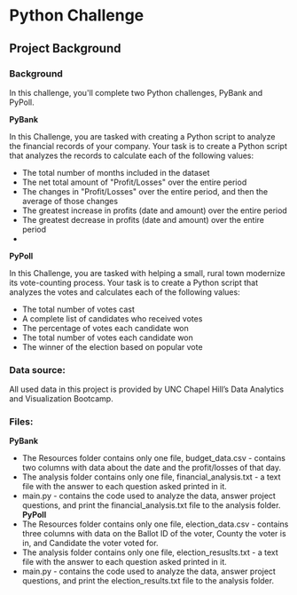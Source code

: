 # Python Challenge

## Project Background

### **Background**
In this challenge, you'll complete two Python challenges, PyBank and PyPoll.

**PyBank**

In this Challenge, you are tasked with creating a Python script to analyze the financial records of your company. Your task is to create a Python script that analyzes the records to calculate each of the following values:
- The total number of months included in the dataset
- The net total amount of "Profit/Losses" over the entire period
- The changes in "Profit/Losses" over the entire period, and then the average of those changes
- The greatest increase in profits (date and amount) over the entire period
- The greatest decrease in profits (date and amount) over the entire period
- 
**PyPoll**

In this Challenge, you are tasked with helping a small, rural town modernize its vote-counting process. Your task is to create a Python script that analyzes the votes and calculates each of the following values:
- The total number of votes cast
- A complete list of candidates who received votes
- The percentage of votes each candidate won
- The total number of votes each candidate won
- The winner of the election based on popular vote

### Data source:
All used data in this project is provided by UNC Chapel Hill’s Data Analytics and Visualization Bootcamp.

### Files:
************PyBank************
- The Resources folder contains only one file, budget_data.csv - contains two columns with data about the date and the profit/losses of that day.
- The analysis folder contains only one file, financial_analysis.txt - a text file with the answer to each question asked printed in it.
- main.py - contains the code used to analyze the data, answer project questions, and print the financial_analysis.txt file to the analysis folder.
************PyPoll************
- The Resources folder contains only one file, election_data.csv - contains three columns with data on the Ballot ID of the voter, County the voter is in, and Candidate the voter voted for.
- The analysis folder contains only one file, election_resuslts.txt - a text file with the answer to each question asked printed in it.
- main.py - contains the code used to analyze the data, answer project questions, and print the election_results.txt file to the analysis folder.
